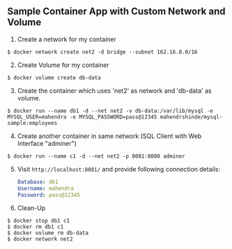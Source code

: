 ## Sample Container App with Custom Network and Volume

1.  Create a network for my container

```
$ docker network create net2 -d bridge --subnet 162.16.0.0/16
```

2.  Create Volume for my container

```
$ docker volume create db-data
```

3.  Create the container which uses 'net2' as network and 'db-data' as volume.

```
$ docker run --name db1 -d --net net2 -v db-data:/var/lib/mysql -e MYSQL_USER=mahendra -e MYSQL_PASSWORD=pass@12345 mahendrshinde/mysql-sample:employees
```

4.  Create another container in same network (SQL Client with Web Interface "adminer")

```
$ docker run --name c1 -d --net net2 -p 8081:8080 adminer
```

5.  Visit `http://localhost:8081/` and provide following connection details:

    ```yml
    Database: db1
    Username: mahendra
    Password: pass@12345
    ```

6.  Clean-Up

```
$ docker stop db1 c1
$ docker rm db1 c1
$ docker volume rm db-data
$ docker network net2
```


